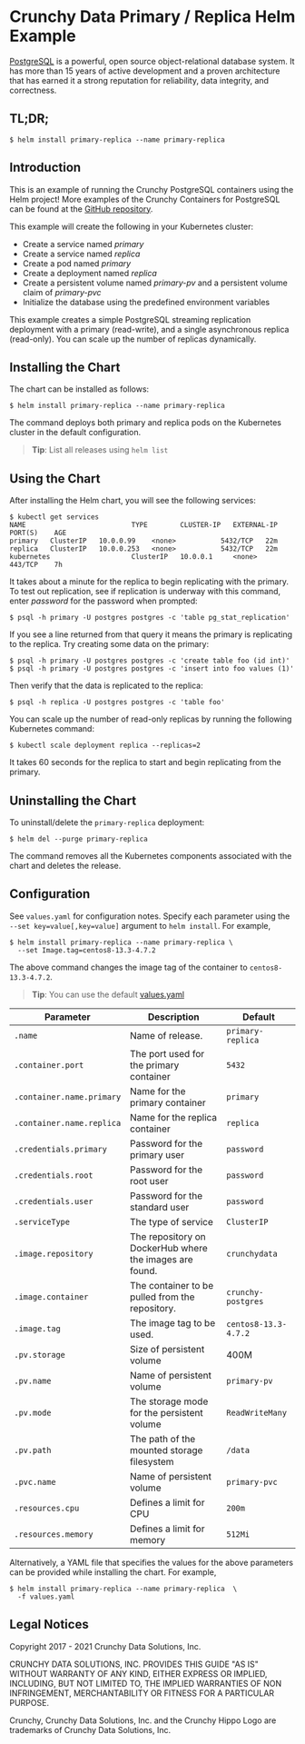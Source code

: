 Crunchy Data Primary / Replica Helm Example
=======

[PostgreSQL](https://postgresql.org) is a powerful, open source object-relational database system. It has more than 15 years of active development and a proven architecture that has earned it a strong reputation for reliability, data integrity, and correctness.


TL;DR;
------

```console
$ helm install primary-replica --name primary-replica
```

Introduction
------------

This is an example of running the Crunchy PostgreSQL containers using the Helm project! More examples of the Crunchy Containers for PostgreSQL can be found at the [GitHub repository](https://github.com/CrunchyData/crunchy-containers).

This example will create the following in your Kubernetes cluster:

 * Create a service named *primary*
 * Create a service named *replica*
 * Create a pod named *primary*
 * Create a deployment named *replica*
 * Create a persistent volume named *primary-pv* and a persistent volume claim of *primary-pvc*
 * Initialize the database using the predefined environment variables

This example creates a simple PostgreSQL streaming replication deployment with a primary (read-write), and a single asynchronous replica (read-only). You can scale up the number of replicas dynamically.

Installing the Chart
--------------------

The chart can be installed as follows:

```console
$ helm install primary-replica --name primary-replica
```

The command deploys both primary and replica pods on the Kubernetes cluster in the default configuration.

> **Tip**: List all releases using `helm list`

Using the Chart
----------------------

After installing the Helm chart, you will see the following services:
```console
$ kubectl get services
NAME                          TYPE        CLUSTER-IP   EXTERNAL-IP      PORT(S)    AGE
primary   ClusterIP   10.0.0.99    <none>           5432/TCP   22m
replica   ClusterIP   10.0.0.253   <none>           5432/TCP   22m
kubernetes                    ClusterIP   10.0.0.1     <none>           443/TCP    7h
```

It takes about a minute for the replica to begin replicating with the
primary.  To test out replication, see if replication is underway
with this command, enter *password* for the password when prompted:

```console
$ psql -h primary -U postgres postgres -c 'table pg_stat_replication'
```

If you see a line returned from that query it means the primary is replicating
to the replica.  Try creating some data on the primary:

```console
$ psql -h primary -U postgres postgres -c 'create table foo (id int)'
$ psql -h primary -U postgres postgres -c 'insert into foo values (1)'
```

Then verify that the data is replicated to the replica:

```console
$ psql -h replica -U postgres postgres -c 'table foo'
```

You can scale up the number of read-only replicas by running
the following Kubernetes command:

```console
$ kubectl scale deployment replica --replicas=2
```

It takes 60 seconds for the replica to start and begin replicating
from the primary.

Uninstalling the Chart
----------------------

To uninstall/delete the `primary-replica` deployment:

```console
$ helm del --purge primary-replica
```

The command removes all the Kubernetes components associated with the chart and deletes the release.

Configuration
-------------

See `values.yaml` for configuration notes. Specify each parameter using the `--set key=value[,key=value]` argument to `helm install`. For example,

```console
$ helm install primary-replica --name primary-replica \
  --set Image.tag=centos8-13.3-4.7.2
```

The above command changes the image tag of the container to `centos8-13.3-4.7.2`.

> **Tip**: You can use the default [values.yaml](values.yaml)

| Parameter                  | Description                        | Default                                                    |
| -----------------------    | ---------------------------------- | ---------------------------------------------------------- |
| `.name`                 | Name of release.                 | `primary-replica`                                        |
| `.container.port`        | The port used for the primary container      | `5432`                                                      |
| `.container.name.primary`        | Name for the primary container      | `primary`                                                      |
| `.container.name.replica`        | Name for the replica container      | `replica`                                                      |
| `.credentials.primary`                | Password for the primary user    | `password`                                                      |
| `.credentials.root`            | Password for the root user        | `password`                                                      |
| `.credentials.user`            | Password for the standard user   | `password`                                                      |
| `.serviceType`      | The type of service      | `ClusterIP`               
| `.image.repository` | The repository on DockerHub where the images are found.    | `crunchydata`                                           |
| `.image.container` | The container to be pulled from the repository.    | `crunchy-postgres`                                                    |
| `.image.tag` | The image tag to be used.    | `centos8-13.3-4.7.2`                                                    |
| `.pv.storage` | Size of persistent volume     | 400M                                                    |
| `.pv.name` | Name of persistent volume    | `primary-pv`                                                    |
| `.pv.mode` | The storage mode for the persistent volume    | `ReadWriteMany`                                                    |
| `.pv.path` | The path of the mounted storage filesystem    | `/data`                                                    |
| `.pvc.name` | Name of persistent volume    | `primary-pvc`                                                    |
| `.resources.cpu` | Defines a limit for CPU    | `200m`                                                    |
| `.resources.memory` | Defines a limit for memory    | `512Mi`                                                    |

Alternatively, a YAML file that specifies the values for the above parameters can be provided while installing the chart. For example,

```console
$ helm install primary-replica --name primary-replica  \
  -f values.yaml
```

Legal Notices
-------------

Copyright 2017 - 2021 Crunchy Data Solutions, Inc.

CRUNCHY DATA SOLUTIONS, INC. PROVIDES THIS GUIDE "AS IS" WITHOUT WARRANTY OF ANY KIND, EITHER EXPRESS OR IMPLIED, INCLUDING, BUT NOT LIMITED TO, THE IMPLIED WARRANTIES OF NON INFRINGEMENT, MERCHANTABILITY OR FITNESS FOR A PARTICULAR PURPOSE.

Crunchy, Crunchy Data Solutions, Inc. and the Crunchy Hippo Logo are trademarks of Crunchy Data Solutions, Inc.
